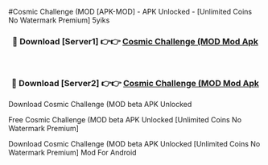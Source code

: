 #Cosmic Challenge (MOD [APK-MOD] - APK Unlocked - [Unlimited Coins No Watermark Premium] 5yiks



<div align="center">

<h3>🔴 Download [Server1] 👉👉 <a href="https://momento.my/?title=Cosmic_Challenge_(MOD">Cosmic Challenge (MOD Mod Apk</a></h3><br>

<h3>🔴 Download [Server2] 👉👉 <a href="https://momento.my/?title=Cosmic_Challenge_(MOD">Cosmic Challenge (MOD Mod Apk</a></h3>
</div>



Download Cosmic Challenge (MOD beta APK Unlocked

Free Cosmic Challenge (MOD beta APK Unlocked [Unlimited Coins No Watermark Premium]

Download Cosmic Challenge (MOD beta APK Unlocked [Unlimited Coins No Watermark Premium] Mod For Android
